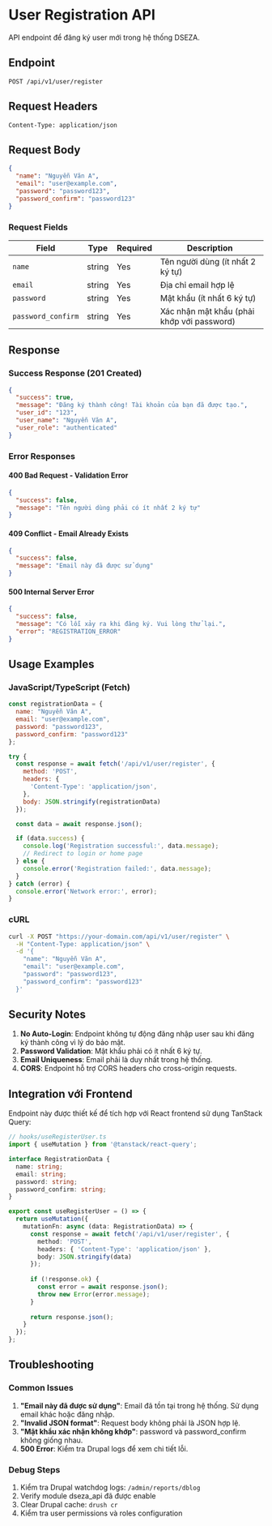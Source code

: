 # User Registration API

API endpoint để đăng ký user mới trong hệ thống DSEZA.

## Endpoint

```
POST /api/v1/user/register
```

## Request Headers

```
Content-Type: application/json
```

## Request Body

```json
{
  "name": "Nguyễn Văn A",
  "email": "user@example.com",
  "password": "password123",
  "password_confirm": "password123"
}
```

### Request Fields

| Field | Type | Required | Description |
|-------|------|----------|-------------|
| `name` | string | Yes | Tên người dùng (ít nhất 2 ký tự) |
| `email` | string | Yes | Địa chỉ email hợp lệ |
| `password` | string | Yes | Mật khẩu (ít nhất 6 ký tự) |
| `password_confirm` | string | Yes | Xác nhận mật khẩu (phải khớp với password) |

## Response

### Success Response (201 Created)

```json
{
  "success": true,
  "message": "Đăng ký thành công! Tài khoản của bạn đã được tạo.",
  "user_id": "123",
  "user_name": "Nguyễn Văn A",
  "user_role": "authenticated"
}
```

### Error Responses

#### 400 Bad Request - Validation Error

```json
{
  "success": false,
  "message": "Tên người dùng phải có ít nhất 2 ký tự"
}
```

#### 409 Conflict - Email Already Exists

```json
{
  "success": false,
  "message": "Email này đã được sử dụng"
}
```

#### 500 Internal Server Error

```json
{
  "success": false,
  "message": "Có lỗi xảy ra khi đăng ký. Vui lòng thử lại.",
  "error": "REGISTRATION_ERROR"
}
```

## Usage Examples

### JavaScript/TypeScript (Fetch)

```javascript
const registrationData = {
  name: "Nguyễn Văn A",
  email: "user@example.com",
  password: "password123",
  password_confirm: "password123"
};

try {
  const response = await fetch('/api/v1/user/register', {
    method: 'POST',
    headers: {
      'Content-Type': 'application/json',
    },
    body: JSON.stringify(registrationData)
  });

  const data = await response.json();

  if (data.success) {
    console.log('Registration successful:', data.message);
    // Redirect to login or home page
  } else {
    console.error('Registration failed:', data.message);
  }
} catch (error) {
  console.error('Network error:', error);
}
```

### cURL

```bash
curl -X POST "https://your-domain.com/api/v1/user/register" \
  -H "Content-Type: application/json" \
  -d '{
    "name": "Nguyễn Văn A",
    "email": "user@example.com",
    "password": "password123",
    "password_confirm": "password123"
  }'
```

## Security Notes

1. **No Auto-Login**: Endpoint không tự động đăng nhập user sau khi đăng ký thành công vì lý do bảo mật.
2. **Password Validation**: Mật khẩu phải có ít nhất 6 ký tự.
3. **Email Uniqueness**: Email phải là duy nhất trong hệ thống.
4. **CORS**: Endpoint hỗ trợ CORS headers cho cross-origin requests.

## Integration với Frontend

Endpoint này được thiết kế để tích hợp với React frontend sử dụng TanStack Query:

```typescript
// hooks/useRegisterUser.ts
import { useMutation } from '@tanstack/react-query';

interface RegistrationData {
  name: string;
  email: string;
  password: string;
  password_confirm: string;
}

export const useRegisterUser = () => {
  return useMutation({
    mutationFn: async (data: RegistrationData) => {
      const response = await fetch('/api/v1/user/register', {
        method: 'POST',
        headers: { 'Content-Type': 'application/json' },
        body: JSON.stringify(data)
      });
      
      if (!response.ok) {
        const error = await response.json();
        throw new Error(error.message);
      }
      
      return response.json();
    }
  });
};
```

## Troubleshooting

### Common Issues

1. **"Email này đã được sử dụng"**: Email đã tồn tại trong hệ thống. Sử dụng email khác hoặc đăng nhập.
2. **"Invalid JSON format"**: Request body không phải là JSON hợp lệ.
3. **"Mật khẩu xác nhận không khớp"**: password và password_confirm không giống nhau.
4. **500 Error**: Kiểm tra Drupal logs để xem chi tiết lỗi.

### Debug Steps

1. Kiểm tra Drupal watchdog logs: `/admin/reports/dblog`
2. Verify module dseza_api đã được enable
3. Clear Drupal cache: `drush cr`
4. Kiểm tra user permissions và roles configuration 